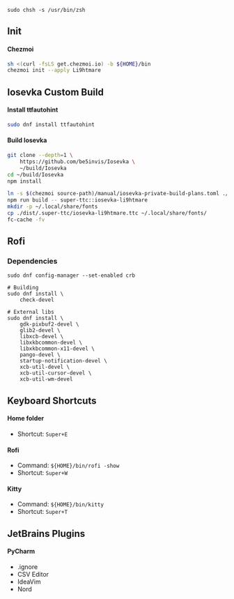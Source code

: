 ```
sudo chsh -s /usr/bin/zsh
```

## Init

#### Chezmoi
```bash
sh <(curl -fsLS get.chezmoi.io) -b ${HOME}/bin
chezmoi init --apply Li9htmare
```

## Iosevka Custom Build

#### Install ttfautohint
```bash
sudo dnf install ttfautohint
```

#### Build Iosevka
```bash
git clone --depth=1 \
    https://github.com/be5invis/Iosevka \
    ~/build/Iosevka
cd ~/build/Iosevka
npm install

ln -s $(chezmoi source-path)/manual/iosevka-private-build-plans.toml ./private-build-plans.toml
npm run build -- super-ttc::iosevka-li9htmare
mkdir -p ~/.local/share/fonts
cp ./dist/.super-ttc/iosevka-li9htmare.ttc ~/.local/share/fonts/
fc-cache -fv
```

## Rofi

### Dependencies
```
sudo dnf config-manager --set-enabled crb

# Building
sudo dnf install \
    check-devel

# External libs
sudo dnf install \
    gdk-pixbuf2-devel \
    glib2-devel \
    libxcb-devel \
    libxkbcommon-devel \
    libxkbcommon-x11-devel \
    pango-devel \
    startup-notification-devel \
    xcb-util-devel \
    xcb-util-cursor-devel \
    xcb-util-wm-devel
```

## Keyboard Shortcuts

#### Home folder
- Shortcut: `Super+E`

#### Rofi
- Command: `${HOME}/bin/rofi -show`
- Shortcut: `Super+W`

#### Kitty
- Command: `${HOME}/bin/kitty`
- Shortcut: `Super+T`


## JetBrains Plugins

#### PyCharm
- .ignore
- CSV Editor
- IdeaVim
- Nord
